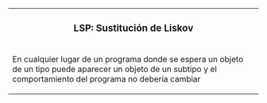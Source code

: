 <table id="card">
    <tr>
        <td align="center">
            <h3>LSP: Sustitución de Liskov</h3>
        </td>
    </tr>
    <tr>
        <td>
            <p>En cualquier lugar de un programa donde se espera un objeto de un tipo puede aparecer un objeto de un subtipo y el comportamiento del programa no debería cambiar</p>
        </td>
    </tr>
</table>